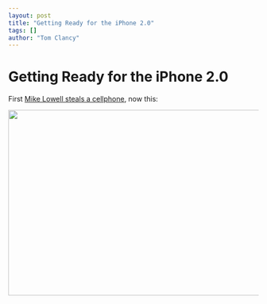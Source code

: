 ```yaml
---
layout: post
title: "Getting Ready for the iPhone 2.0"
tags: []
author: "Tom Clancy"
---
```


# Getting Ready for the iPhone 2.0

First <a href="http://blog.masslive.com/redsoxmonster/2008/07/introducing_mike_lowell_cell_p.html" target="_blank">Mike Lowell steals a cellphone</a>, now this:

<img src="http://bostondirtdogs.boston.com/BDD_MR_wall_7.9.08_bgjd.jpg" height="374" width="589" />
